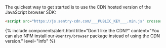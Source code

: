 The quickest way to get started is to use the CDN hosted version of the JavaScript browser SDK:

```html
<script src="https://js.sentry-cdn.com/___PUBLIC_KEY___.min.js" crossorigin="anonymous"></script>
```

{% include components/alert.html
  title="Don't like the CDN?"
  content="You can also NPM install our `@sentry/browser` package instead of using the CDN version."
  level="info"
%}
